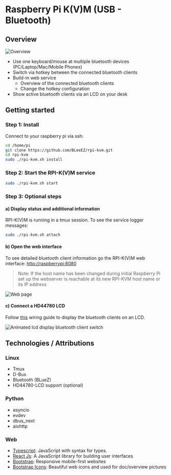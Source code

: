 # Raspberry Pi K(V)M (USB - Bluetooth)

## Overview

![Overview](/.github/Screenshots/overview.png)

- Use one keyboard/mouse at multiple bluetooth devices (PC/Laptop/Mac/Mobile Phones)
- Switch via hotkey between the connected bluetooth clients
- Build-in web service
    - Overview of the connected bluetooth clients
    - Change the hotkey configuration
- Show active bluetooth clients via an LCD on your desk

## Getting started

### Step 1: Install

Connect to your raspberry pi via ssh:

``` bash
cd /home/pi
git clone https://github.com/BLeeEZ/rpi-kvm.git
cd rpi-kvm
sudo ./rpi-kvm.sh install
```

### Step 2: Start the RPI-K(V)M service

``` bash
sudo ./rpi-kvm.sh start
```

### Step 3: Optional steps

#### a) Display status and additional information

RPI-K(V)M is running in a tmux session. To see the service logger messages:

``` bash
sudo ./rpi-kvm.sh attach
```

#### b) Open the web interface

To see detailed bluetooth client information go the RPI-K(V)M web interface: [http://raspberrypi:8080](http://raspberrypi:8080)
>Note: If the host name has been changed during initial Raspberry Pi set up the webserver is reachable at its new RPI-KVM host name or its IP address

![Web page](/.github/Screenshots/web.png)

#### c) Connect a HD44780 LCD

Follow [this](/docu/lcd.md) wiring guide to display the bluetooth clients on an LCD.

![Animated lcd display bluetooth client switch](/.github/Screenshots/lcd.gif)

## Technologies / Attributions

### Linux

- Tmux
- D-Bus
- Bluetooth (BLueZ)
- HD44780-LCD support (optional)

### Python

- asyncio
- evdev
- dbus_next
- aiohttp

### Web

- [Typescript](https://www.typescriptlang.org): JavaScript with syntax for types.
- [React Js](https://reactjs.org/): A JavaScript library for building user interfaces
- [Bootstrap](https://getbootstrap.com/): Responsive mobile-first websites
- [Bootstrap Icons](https://icons.getbootstrap.com/?#icons): Beautiful web icons and used for doc/overview pictures